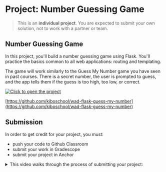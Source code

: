 # Project: Number Guessing Game

> This is an **individual project**. You are expected to submit your own solution,
> not to work with a partner or team.

## Number Guessing Game

In this project, you'll build a number guessing game using Flask. You'll
practice the basics common to all web applications: routing and templating.

The game will work similarly to the Guess My Number game you have seen in past
courses. There is a secret number, the user is prompted to guess, and the app
tells them if the guess is too high, too low, or correct.

[![Click to open the project](https://img.shields.io/static/v1?url=https://github.com/kiboschool/wad-flask-guess-my-number&label=Open%20Project&message=Flask%20Guess%20my%20number&color=blue)](https://github.com/kiboschool/wad-flask-guess-my-number)

[https://github.com/kiboschool/wad-flask-guess-my-number](https://github.com/kiboschool/wad-flask-guess-my-number)

## Submission

In order to get credit for your project, you must:

- push your code to Github Classroom
- submit your work in Gradescope
- submit your project in Anchor

<details>
<summary>
This video walks through the process of submitting your project:
</summary>
<div style="position: relative; padding-bottom: 62.5%; height: 0;"><iframe src="https://www.loom.com/embed/b6f344e3887d46d7a63d5cafac2fc21e" frameborder="0" webkitallowfullscreen mozallowfullscreen allowfullscreen style="position: absolute; top: 0; left: 0; width: 100%; height: 100%;"></iframe></div>
</details>


